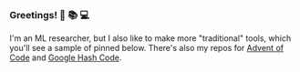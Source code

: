### Greetings! 🍵 📚 💻

I'm an ML researcher, but I also like to make more "traditional" tools, which you'll see a sample of pinned below. There's also my repos for [Advent of Code](https://github.com/AlexBlandin/Advent-of-Code) and [Google Hash Code](https://github.com/AlexBlandin/Google-Hash).

<!--
**AlexBlandin/AlexBlandin** is a ✨ _special_ ✨ repository because its `README.md` (this file) appears on your GitHub profile.

Here are some ideas to get you started:

- 🔭 I’m currently working on ...
- 🌱 I’m currently learning ...
- 👯 I’m looking to collaborate on ...
- 🤔 I’m looking for help with ...
- 💬 Ask me about ...
- 📫 How to reach me: ...
- 😄 Pronouns: ...
- ⚡ Fun fact: ...
-->
